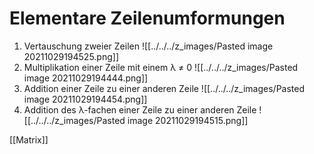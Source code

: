 # Elementare Zeilenumformungen
1. Vertauschung zweier Zeilen
![[../../../z_images/Pasted image 20211029194525.png]]
2. Multiplikation einer Zeile mit einem λ ≠ 0
![[../../../z_images/Pasted image 20211029194444.png]]
3. Addition einer Zeile zu einer anderen Zeile
![[../../../z_images/Pasted image 20211029194454.png]]
4. Addition des λ-fachen einer Zeile zu einer anderen Zeile
![[../../../z_images/Pasted image 20211029194515.png]] 

[[Matrix]]